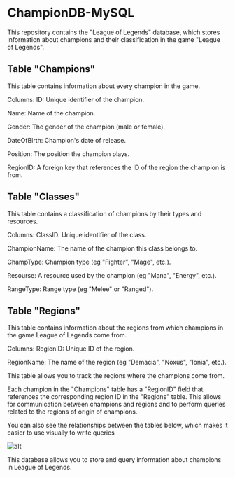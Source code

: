 # ChampionDB-MySQL
This repository contains the "League of Legends" database, which stores information about champions and their classification in the game "League of Legends".




## Table "Champions"
This table contains information about every champion in the game.

Columns:
ID: Unique identifier of the champion.

Name: Name of the champion.

Gender: The gender of the champion (male or female).

DateOfBirth: Champion's date of release.

Position: The position the champion plays.

RegionID: A foreign key that references the ID of the region the 
champion is from.



## Table "Classes"
This table contains a classification of champions by their types and resources.

Columns:
ClassID: Unique identifier of the class.

ChampionName: The name of the champion this class belongs to.

ChampType: Champion type (eg "Fighter", "Mage", etc.).

Resourse: A resource used by the champion (eg "Mana", "Energy", etc.).

RangeType: Range type (eg "Melee" or "Ranged").


## Table "Regions" 
This table contains information about the regions from which champions in the game League of Legends come from.

Columns:
RegionID: Unique ID of the region.

RegionName: The name of the region (eg "Demacia", "Noxus", "Ionia", etc.).

This table allows you to track the regions where the champions come from.

Each champion in the "Champions" table has a "RegionID" field that references the corresponding region ID in the "Regions" table.
This allows for communication between champions and regions and to perform queries related to the regions of origin of champions.

You can also see the relationships between the tables below, which makes it easier to use visually to write queries

![alt](https://github.com/Sydiaka32/ChampionDB-MySQL/blob/main/Diagram%20of%20relationship.png "Diagram of relationship")

This database allows you to store and query information about champions in League of Legends.